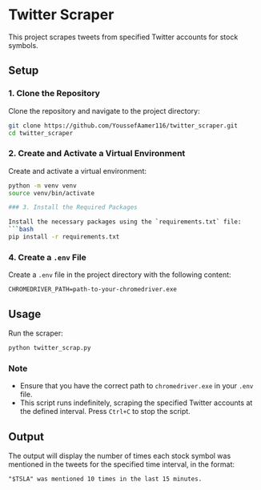 # Twitter Scraper

This project scrapes tweets from specified Twitter accounts for stock symbols.

## Setup

### 1. Clone the Repository

Clone the repository and navigate to the project directory:

```bash
git clone https://github.com/YoussefAamer116/twitter_scraper.git
cd twitter_scraper
```

### 2. Create and Activate a Virtual Environment

Create and activate a virtual environment:

````bash
python -m venv venv
source venv/bin/activate

### 3. Install the Required Packages

Install the necessary packages using the `requirements.txt` file:
```bash
pip install -r requirements.txt
````

### 4. Create a `.env` File

Create a `.env` file in the project directory with the following content:

```plaintext
CHROMEDRIVER_PATH=path-to-your-chromedriver.exe
```

## Usage

Run the scraper:

```bash
python twitter_scrap.py
```

### Note

- Ensure that you have the correct path to `chromedriver.exe` in your `.env` file.
- This script runs indefinitely, scraping the specified Twitter accounts at the defined interval. Press `Ctrl+C` to stop the script.

## Output

The output will display the number of times each stock symbol was mentioned in the tweets for the specified time interval, in the format:

```
"$TSLA" was mentioned 10 times in the last 15 minutes.
```
